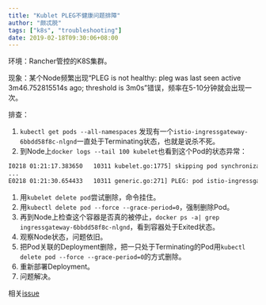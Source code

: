 ```yaml
---
title: "Kublet PLEG不健康问题排障"
author: "颇忒脱"
tags: ["k8s", "troubleshooting"]
date: 2019-02-18T09:30:06+08:00
---
```


<!--more-->

环境：Rancher管控的K8S集群。

现象：某个Node频繁出现“PLEG is not healthy: pleg was last seen active 3m46.752815514s ago; threshold is 3m0s”错误，频率在5-10分钟就会出现一次。

排查：

1. `kubectl get pods --all-namespaces` 发现有一个`istio-ingressgateway-6bbdd58f8c-nlgnd`一直处于Terminating状态，也就是说杀不死。
1. 到Node上`docker logs --tail 100 kubelet`也看到这个Pod的状态异常：

 ```txt
 I0218 01:21:17.383650   10311 kubelet.go:1775] skipping pod synchronization - [PLEG is not healthy: pleg was last seen active 3m46.752815514s ago; threshold is 3m0s]
 ...
 E0218 01:21:30.654433   10311 generic.go:271] PLEG: pod istio-ingressgateway-6bbdd58f8c-nlgnd/istio-system failed reinspection: rpc error: code = DeadlineExceeded desc = context deadline exceeded
 ```
1. 用`kubelet delete pod`尝试删除，命令挂住。
1. 用`kubectl delete pod --force --grace-period=0`，强制删除Pod。
1. 再到Node上检查这个容器是否真的被停止，`docker ps -a| grep ingressgateway-6bbdd58f8c-nlgnd`，看到容器处于Exited状态。
1. 观察Node状态，问题依旧。
1. 把Pod关联的Deployment删除，把一只处于Terminating的Pod用`kubectl delete pod --force --grace-period=0`的方式删除。
1. 重新部署Deployment。
1. 问题解决。

相关[issue][gh-issue]

[gh-issue]: https://github.com/kubernetes/kubernetes/issues/51835
